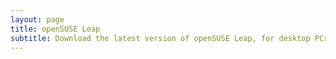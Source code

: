 ```yaml
---
layout: page
title: openSUSE Leap
subtitle: Download the latest version of openSUSE Leap, for desktop PCs, laptops, and servers. 
---
```

